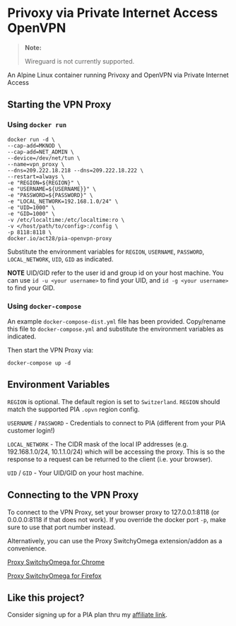 # Privoxy via Private Internet Access OpenVPN

> **Note:**
>
> Wireguard is not currently supported.

An Alpine Linux container running Privoxy and OpenVPN via Private Internet
Access

## Starting the VPN Proxy

### Using `docker run`

```Shell
docker run -d \
--cap-add=MKNOD \
--cap-add=NET_ADMIN \
--device=/dev/net/tun \
--name=vpn_proxy \
--dns=209.222.18.218 --dns=209.222.18.222 \
--restart=always \
-e "REGION=${REGION}" \
-e "USERNAME=${USERNAME}}" \
-e "PASSWORD=${PASSWORD}" \
-e "LOCAL_NETWORK=192.168.1.0/24" \
-e "UID=1000" \
-e "GID=1000" \
-v /etc/localtime:/etc/localtime:ro \
-v </host/path/to/config>:/config \
-p 8118:8118 \
docker.io/act28/pia-openvpn-proxy
```

Substitute the environment variables for `REGION`, `USERNAME`, `PASSWORD`,
`LOCAL_NETWORK`, `UID`, `GID` as indicated.

**NOTE** UID/GID refer to the user id and group id on your host machine. You can
use `id -u <your username>` to find your UID, and `id -g <your username>` to
find your GID.

### Using `docker-compose`

An example `docker-compose-dist.yml` file has been provided. Copy/rename this
file to `docker-compose.yml` and substitute the environment variables as
indicated.

Then start the VPN Proxy via:

```Shell
docker-compose up -d
```

## Environment Variables

`REGION` is optional. The default region is set to `Switzerland`. `REGION`
should match the supported PIA `.opvn` region config.

`USERNAME` / `PASSWORD` - Credentials to connect to PIA (different from your PIA
customer login!)

`LOCAL_NETWORK` - The CIDR mask of the local IP addresses (e.g. 192.168.1.0/24,
10.1.1.0/24) which will be accessing the proxy. This is so the response to a
request can be returned to the client (i.e. your browser).

`UID` / `GID` - Your UID/GID on your host machine.

## Connecting to the VPN Proxy

To connect to the VPN Proxy, set your browser proxy to 127.0.0.1:8118 (or
0.0.0.0:8118 if that does not work). If you override the docker port `-p`, make
sure to use that port number instead.

Alternatively, you can use the Proxy SwitchyOmega extension/addon as a
convenience.

[Proxy SwitchyOmega for
Chrome](https://chrome.google.com/webstore/detail/proxy-switchyomega/padekgcemlokbadohgkifijomclgjgif)

[Proxy SwitchyOmega for
Firefox](https://addons.mozilla.org/en-US/firefox/addon/switchyomega/)

## Like this project?

Consider signing up for a PIA plan thru my [affiliate
link](https://www.privateinternetaccess.com/pages/buy-vpn/dkrpia).
